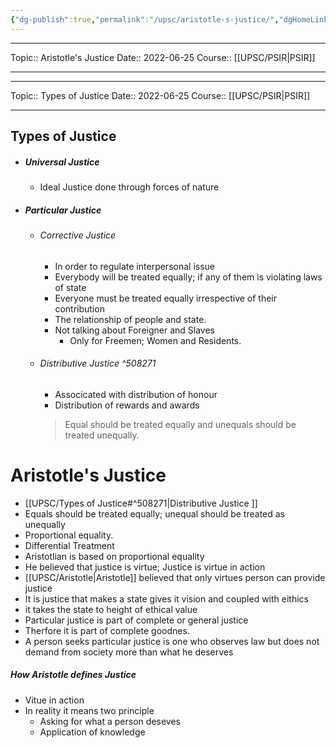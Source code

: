 ```yaml
---
{"dg-publish":true,"permalink":"/upsc/aristotle-s-justice/","dgHomeLink":true,"dgPassFrontmatter":false}
---
```


----
Topic:: Aristotle's Justice
Date:: 2022-06-25
Course:: [[UPSC/PSIR|PSIR]] 

----


<div class="transclusion internal-embed is-loaded"><div class="markdown-embed">

<div class="markdown-embed-title">



</div>


----
Topic:: Types of Justice
Date:: 2022-06-25
Course:: [[UPSC/PSIR|PSIR]] 

----

## Types of Justice 
- ##### Universal Justice 
	- Ideal Justice done through forces of nature 
- ##### Particular Justice 
	- ###### Corrective Justice 
		- In order to regulate interpersonal issue
		- Everybody will be treated equally; if any of them is violating laws of state
		- Everyone must be treated equally irrespective of their contribution
		- The relationship of people and state. 
		- Not talking about Foreigner and Slaves
			- Only for Freemen; Women and Residents. 
	- ###### Distributive Justice ^508271
		- Associcated with distribution of honour 
		- Distribution of rewards and awards 
		> Equal should be treated equally and unequals should be treated unequally. 



</div></div>


# Aristotle's Justice
- [[UPSC/Types of Justice#^508271|Distributive Justice ]] 
- Equals should be treated equally; unequal should be treated as unequally 
- Proportional equality.  
- Differential Treatment 
- Aristotlian is based on proportional equality 
- He believed that justice is virtue; Justice is virtue in action
- [[UPSC/Aristotle|Aristotle]] believed that only virtues person can provide justice 
- It is justice that makes a state gives it vision and coupled with eithics 
- it takes the state to height of ethical value
- Particular justice is part of complete or general justice 
- Therfore it is part of complete goodnes. 
- A person seeks particular justice is one who observes law but does not demand from society more than what he deserves
##### How Aristotle defines Justice 
- Vitue in action 
- In reality it means two principle 
	- Asking for what a person deseves
	- Application of knowledge 





